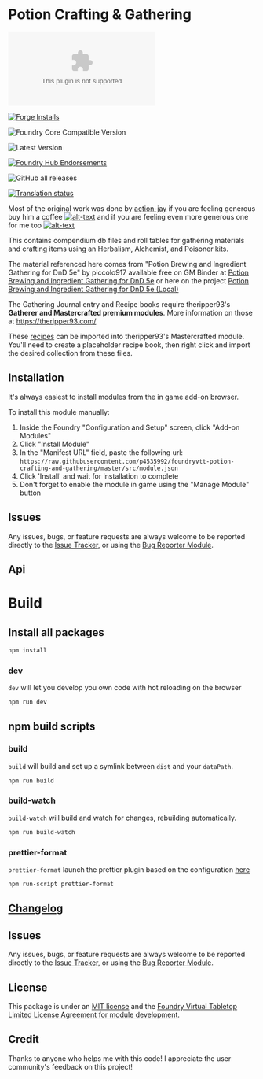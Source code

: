 # Potion Crafting & Gathering

![Latest Release Download Count](https://img.shields.io/github/downloads/p4535992/foundryvtt-potion-crafting-and-gathering/latest/module.zip?color=2b82fc&label=DOWNLOADS&style=for-the-badge)

[![Forge Installs](https://img.shields.io/badge/dynamic/json?label=Forge%20Installs&query=package.installs&suffix=%25&url=https%3A%2F%2Fforge-vtt.com%2Fapi%2Fbazaar%2Fpackage%2Fpotion-crafting-and-gathering&colorB=006400&style=for-the-badge)](https://forge-vtt.com/bazaar#package=potion-crafting-and-gathering)

![Foundry Core Compatible Version](https://img.shields.io/badge/dynamic/json.svg?url=https%3A%2F%2Fraw.githubusercontent.com%2Fp4535992%2Ffoundryvtt-potion-crafting-and-gathering%2Fmaster%2Fmodule.json&label=Foundry%20Version&query=$.compatibleCoreVersion&colorB=orange&style=for-the-badge)

![Latest Version](https://img.shields.io/badge/dynamic/json.svg?url=https%3A%2F%2Fraw.githubusercontent.com%2Fp4535992%2Ffoundryvtt-potion-crafting-and-gathering%2Fmaster%2Fmodule.json&label=Latest%20Release&prefix=v&query=$.version&colorB=red&style=for-the-badge)

[![Foundry Hub Endorsements](https://img.shields.io/endpoint?logoColor=white&url=https%3A%2F%2Fwww.foundryvtt-hub.com%2Fwp-json%2Fhubapi%2Fv1%2Fpackage%2Fpotion-crafting-and-gathering%2Fshield%2Fendorsements&style=for-the-badge)](https://www.foundryvtt-hub.com/package/potion-crafting-and-gathering/)

![GitHub all releases](https://img.shields.io/github/downloads/p4535992/foundryvtt-potion-crafting-and-gathering/total?style=for-the-badge)

[![Translation status](https://weblate.foundryvtt-hub.com/widgets/potion-crafting-and-gathering/-/287x66-black.png)](https://weblate.foundryvtt-hub.com/engage/potion-crafting-and-gathering/)

Most of the original work was done by [action-jay](https://github.com/action-jay/) if you are feeling generous buy him a coffee [![alt-text](https://img.shields.io/badge/-Patreon-%23ff424d?style=for-the-badge)](https://www.patreon.com/user/membership?u=78783518) and if you are feeling even more generous one for me too [![alt-text](https://img.shields.io/badge/-Patreon-%23ff424d?style=for-the-badge)](https://www.patreon.com/p4535992)


This contains compendium db files and roll tables for gathering materials and crafting items using an Herbalism, Alchemist, and Poisoner kits.

The material referenced here comes from "Potion Brewing and Ingredient Gathering for DnD 5e" by piccolo917 available free on GM Binder at [Potion Brewing and Ingredient Gathering for DnD 5e](https://www.gmbinder.com/share/-MNG6P6I8-1tJM3aroaV) or here on the project [Potion Brewing and Ingredient Gathering for DnD 5e (Local)](https://raw.githubusercontent.com/p4535992/foundryvtt-potion-crafting-and-gathering/master/wiki/docs/Potion%20Brewing%20and%20Ingredient%20Gathering%20for%20DnD%205e%20_%20GM%20Binder.pdf)

The Gathering Journal entry and Recipe books require theripper93's **Gatherer and Mastercrafted premium modules**. More information on those at https://theripper93.com/


These [recipes](/src/assets/recipes/) can be imported into theripper93's Mastercrafted module. You'll need to create a placeholder recipe book, then right click and import the desired collection from these files.

## Installation

It's always easiest to install modules from the in game add-on browser.

To install this module manually:
1.  Inside the Foundry "Configuration and Setup" screen, click "Add-on Modules"
2.  Click "Install Module"
3.  In the "Manifest URL" field, paste the following url:
`https://raw.githubusercontent.com/p4535992/foundryvtt-potion-crafting-and-gathering/master/src/module.json`
4.  Click 'Install' and wait for installation to complete
5.  Don't forget to enable the module in game using the "Manage Module" button

## Issues

Any issues, bugs, or feature requests are always welcome to be reported directly to the [Issue Tracker](https://github.com/p4535992/foundryvtt-potion-crafting-and-gathering/issues ), or using the [Bug Reporter Module](https://foundryvtt.com/packages/bug-reporter/).

## Api

# Build

## Install all packages

```bash
npm install
```

### dev

`dev` will let you develop you own code with hot reloading on the browser

```bash
npm run dev
```

## npm build scripts

### build

`build` will build and set up a symlink between `dist` and your `dataPath`.

```bash
npm run build
```

### build-watch

`build-watch` will build and watch for changes, rebuilding automatically.

```bash
npm run build-watch
```

### prettier-format

`prettier-format` launch the prettier plugin based on the configuration [here](./.prettierrc)

```bash
npm run-script prettier-format
```

## [Changelog](./CHANGELOG.md)

## Issues

Any issues, bugs, or feature requests are always welcome to be reported directly to the [Issue Tracker](https://github.com/p4535992/foundryvtt-potion-crafting-and-gathering/issues ), or using the [Bug Reporter Module](https://foundryvtt.com/packages/bug-reporter/).

## License

This package is under an [MIT license](LICENSE) and the [Foundry Virtual Tabletop Limited License Agreement for module development](https://foundryvtt.com/article/license/).

## Credit

Thanks to anyone who helps me with this code! I appreciate the user community's feedback on this project!
